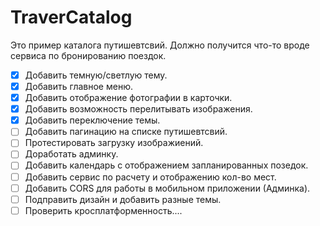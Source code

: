 # TraverCatalog

Это пример каталога путишевтсвий. Должно получится что-то вроде сервиса по бронированию поездок.
- [x] Добавить темную/светлую тему.
- [x] Добавить главное меню.
- [x] Добавить отображение фотографии в карточки.
- [x] Добавить возможность перелитывать изображения.
- [x] Добавить переключение темы.
- [ ] Добавить пагинацию на списке путишевтсвий.
- [ ] Протестировать загрузку изображиений. 
- [ ] Доработать админку.
- [ ] Добавить календарь с отображением запланированных позедок.
- [ ] Добавить сервис по расчету и отображению кол-во мест.
- [ ] Добавить CORS для работы в мобильном приложении (Админка).
- [ ] Подправить дизайн и добавить разные темы.
- [ ] Проверить кросплатформенность....
